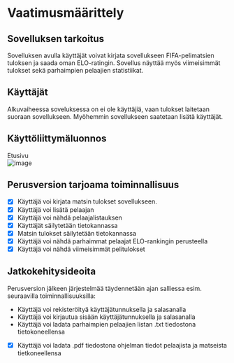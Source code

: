 # Vaatimusmäärittely

## Sovelluksen tarkoitus
Sovelluksen avulla käyttäjät voivat kirjata sovellukseen FIFA-pelimatsien tuloksen ja saada oman ELO-ratingin. Sovellus näyttää myös viimeisimmät tulokset sekä parhaimpien pelaajien statistiikat.

## Käyttäjät
Alkuvaiheessa soveluksessa on ei ole käyttäjiä, vaan tulokset laitetaan suoraan sovellukseen. Myöhemmin sovellukseen saatetaan lisätä käyttäjät.

## Käyttöliittymäluonnos

Etusivu  
![image](https://github.com/user-attachments/assets/7ed844cb-c1e5-478e-bbb4-ab4234d54fac)

## Perusversion tarjoama toiminnallisuus

- [x] Käyttäjä voi kirjata matsin tulokset sovellukseen.
- [x] Käyttäjä voi lisätä pelaajan
- [x] Käyttäjä voi nähdä pelaajalistauksen
- [x] Käyttäjät säilytetään tietokannassa
- [x] Matsin tulokset säilytetään tietokannassa
- [x] Käyttäjä voi nähdä parhaimmat pelaajat ELO-rankingin perusteella
- [x] Käyttäjä voi nähdä viimeisimmät pelitulokset

## Jatkokehitysideoita

Perusversion jälkeen järjestelmää täydennetään ajan salliessa esim. seuraavilla toiminnallisuuksilla:

- Käyttäjä voi rekisteröityä käyttäjätunnuksella ja salasanalla
- Käyttäjä voi kirjautua sisään käyttäjätunnuksella ja salasanalla
- Käyttäjä voi ladata parhaimpien pelaajien listan .txt tiedostona tietokoneellensa
- [x] Käyttäjä voi ladata .pdf tiedostona ohjelman tiedot pelaajista ja matseista tietkoneellensa
